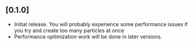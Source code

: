 ## [0.1.0]

* Initial release. You will probably experience some performance issues if you try and create too many particles at once
* Performance optimization work will be done in later versions.

